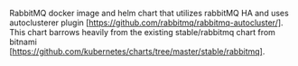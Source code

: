 
RabbitMQ docker image and helm chart that utilizes rabbitMQ HA and uses autoclusterer plugin [https://github.com/rabbitmq/rabbitmq-autocluster/].
This chart barrows heavily from the existing stable/rabbitmq chart from bitnami [https://github.com/kubernetes/charts/tree/master/stable/rabbitmq].
